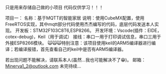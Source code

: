 只是用来存储自己做的小项目
代码仅供学习！！！

项目一：
  名称：基于MQTT的智能家居
  说明：使用CubeMX配置，使用FreeRTOS实现，其中mqtt部分代码使用杰杰编写的代码，底层代码发送本人实现。
  开发板：STM32F103C8T6,ESP8266。
  开发环境：Vscode(插件：EIDE，cotex-debug)，Keil（用于调试）
  接线：串口一用于打印调试信息，串口三用于外接ESP8266模块。
  🙀🙀🙀特别注意：该项目使用keil的ARM5编译器进行编译；若编译报错，首先查看自己的keil中是否有ARM5编译器。
  
若出现问题不能解决，请联系本人(虽然...我也可能解决不了😁)。
邮箱：Minerva1_2@outlook.com
未完待续...
